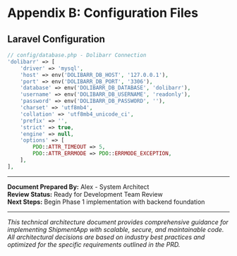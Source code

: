 # Appendix B: Configuration Files

## Laravel Configuration
```php
// config/database.php - Dolibarr Connection
'dolibarr' => [
    'driver' => 'mysql',
    'host' => env('DOLIBARR_DB_HOST', '127.0.0.1'),
    'port' => env('DOLIBARR_DB_PORT', '3306'),
    'database' => env('DOLIBARR_DB_DATABASE', 'dolibarr'),
    'username' => env('DOLIBARR_DB_USERNAME', 'readonly'),
    'password' => env('DOLIBARR_DB_PASSWORD', ''),
    'charset' => 'utf8mb4',
    'collation' => 'utf8mb4_unicode_ci',
    'prefix' => '',
    'strict' => true,
    'engine' => null,
    'options' => [
        PDO::ATTR_TIMEOUT => 5,
        PDO::ATTR_ERRMODE => PDO::ERRMODE_EXCEPTION,
    ],
],
```

---

**Document Prepared By:** Alex - System Architect  
**Review Status:** Ready for Development Team Review  
**Next Steps:** Begin Phase 1 implementation with backend foundation  

---
*This technical architecture document provides comprehensive guidance for implementing ShipmentApp with scalable, secure, and maintainable code. All architectural decisions are based on industry best practices and optimized for the specific requirements outlined in the PRD.*
